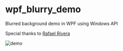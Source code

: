 # wpf_blurry_demo
Blurred background demo in WPF using Windows API


Special thanks to [Rafael Rivera](https://github.com/riverar/sample-win32-acrylicblur)

![demo](https://github.com/peaches6/blurry-background-WPF/blob/master/media/demo1.PNG?raw=true)
